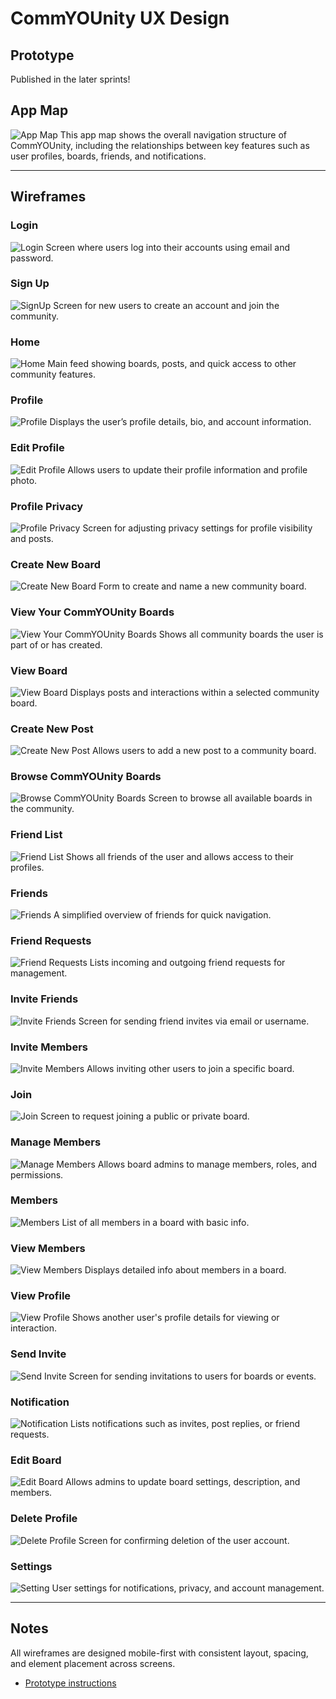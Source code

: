 # CommYOUnity UX Design

## Prototype
Published in the later sprints!

## App Map
![App Map](ux-design/App%20Map.png)
This app map shows the overall navigation structure of CommYOUnity, including the relationships between key features such as user profiles, boards, friends, and notifications.

---

## Wireframes

### Login
![Login](ux-design/Login.png)
Screen where users log into their accounts using email and password.

### Sign Up
![SignUp](ux-design/SignUp.png)
Screen for new users to create an account and join the community.

### Home
![Home](ux-design/Home.png)
Main feed showing boards, posts, and quick access to other community features.

### Profile
![Profile](ux-design/Profile.png)
Displays the user’s profile details, bio, and account information.

### Edit Profile
![Edit Profile](ux-design/Edit%20Profile.png)
Allows users to update their profile information and profile photo.

### Profile Privacy
![Profile Privacy](ux-design/Profile%20Privacy.png)
Screen for adjusting privacy settings for profile visibility and posts.

### Create New Board
![Create New Board](ux-design/Create%20New%20Board.png)
Form to create and name a new community board.

### View Your CommYOUnity Boards
![View Your CommYOUnity Boards](ux-design/View%20Your%20CommYOUnity%20Boards.png)
Shows all community boards the user is part of or has created.

### View Board
![View Board](ux-design/View%20Board.png)
Displays posts and interactions within a selected community board.

### Create New Post
![Create New Post](ux-design/Create%20New%20Post.png)
Allows users to add a new post to a community board.

### Browse CommYOUnity Boards
![Browse CommYOUnity Boards](ux-design/Browse%20CommYOUnity%20Boards.png)
Screen to browse all available boards in the community.

### Friend List
![Friend List](ux-design/Friend%20List.png)
Shows all friends of the user and allows access to their profiles.

### Friends
![Friends](ux-design/Friends.png)
A simplified overview of friends for quick navigation.

### Friend Requests
![Friend Requests](ux-design/Friend%20Requests.png)
Lists incoming and outgoing friend requests for management.

### Invite Friends
![Invite Friends](ux-design/Invite%20Friends.png)
Screen for sending friend invites via email or username.

### Invite Members
![Invite Members](ux-design/Invite%20Members.png)
Allows inviting other users to join a specific board.

### Join
![Join](ux-design/Join.png)
Screen to request joining a public or private board.

### Manage Members
![Manage Members](ux-design/Manage%20Members.png)
Allows board admins to manage members, roles, and permissions.

### Members
![Members](ux-design/Members.png)
List of all members in a board with basic info.

### View Members
![View Members](ux-design/View%20Members.png)
Displays detailed info about members in a board.

### View Profile
![View Profile](ux-design/View%20Profile.png)
Shows another user's profile details for viewing or interaction.

### Send Invite
![Send Invite](ux-design/Send%20Invite.png)
Screen for sending invitations to users for boards or events.

### Notification
![Notification](ux-design/Notification.png)
Lists notifications such as invites, post replies, or friend requests.

### Edit Board
![Edit Board](ux-design/Edit%20Board.png)
Allows admins to update board settings, description, and members.

### Delete Profile
![Delete Profile](ux-design/Delete%20Profile.png)
Screen for confirming deletion of the user account.

### Settings
![Setting](ux-design/Setting.png)
User settings for notifications, privacy, and account management.

---

## Notes
All wireframes are designed mobile-first with consistent layout, spacing, and element placement across screens.

- [Prototype instructions](instructions-0b-prototyping.md)

